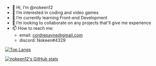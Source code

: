 - 👋 Hi, I’m @nokeen12
- 👀 I’m interested in coding and video games
- 🌱 I’m currently learning Front-end Development
- 💞️ I’m looking to collaborate on any projects that'll give me experience
- 📫 How to reach me:
  * email: cordrepayne@gmail.com
  * discord: Nokeen#4329

[![Top Langs](https://github-readme-stats.vercel.app/api/top-langs/?username=nokeen12)](https://github.com/nokeen12/github-readme-stats)

[![nokeen12's GitHub stats](https://github-readme-stats.vercel.app/api?username=nokeen12)](https://github.com/nokeen12/github-readme-stats)

<!---
nokeen12/nokeen12 is a ✨ special ✨ repository because its `README.md` (this file) appears on your GitHub profile.
You can click the Preview link to take a look at your changes.
--->
